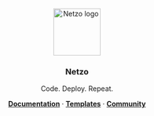 <div align="center" style="padding-top: 12px;">
  <a href="https://netzo.io" target="_blank">
    <img style="background: transparent; height: 96px;" src="https://netzo.io/images/netzo-symbol-light.svg" alt="Netzo logo" />
  </a>
</div>

<h3 align="center">Netzo</h3>

<p align="center">
  Code. Deploy. Repeat.
</p>

<div align="center" style="padding-bottom: 12px;">
  <a href="https://netzo.io/docs"><strong>Documentation</strong></a> ·
  <a href="https://app.netzo.io/templates"><strong>Templates</strong></a> ·
  <a href="https://discord.gg/tbDUpRQCTk"><strong>Community</strong></a>
</div>
